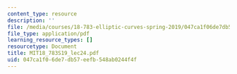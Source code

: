 ```yaml
---
content_type: resource
description: ''
file: /media/courses/18-783-elliptic-curves-spring-2019/047ca1f06de7db57eefb548ab0244f4f_MIT18_783S19_lec24.pdf
file_type: application/pdf
learning_resource_types: []
resourcetype: Document
title: MIT18_783S19_lec24.pdf
uid: 047ca1f0-6de7-db57-eefb-548ab0244f4f
---
```

